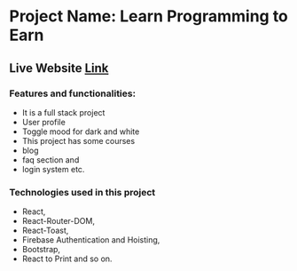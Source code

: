 # Project Name: Learn Programming to Earn
## Live Website [Link](https://programming12345.web.app/)
### Features and functionalities:
- It is a full stack project
- User profile
- Toggle mood for dark and white
- This project has some courses
- blog
- faq section and 
- login system etc.
### Technologies used in this project
- React, 
- React-Router-DOM, 
- React-Toast, 
- Firebase Authentication and Hoisting, 
- Bootstrap, 
- React to Print  and so on.